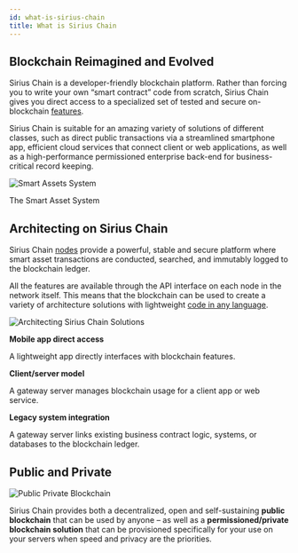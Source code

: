 ```yaml
---
id: what-is-sirius-chain
title: What is Sirius Chain
---
```

## Blockchain Reimagined and Evolved

Sirius Chain is a developer-friendly blockchain platform. Rather than forcing you to write your own “smart contract” code from scratch, Sirius Chain gives you direct access to a specialized set of tested and secure on-blockchain [features](../built-in-features/account.md).

Sirius Chain is suitable for an amazing variety of solutions of different classes, such as direct public transactions via a streamlined smartphone app, efficient cloud services that connect client or web applications, as well as a high-performance permissioned enterprise back-end for business-critical record keeping.

![Smart Assets System](/img/smart-assets-system.svg "Smart Assets System")
<p class="caption">The Smart Asset System</p>

## Architecting on Sirius Chain

Sirius Chain [nodes](../protocol/node.md) provide a powerful, stable and secure platform where smart asset transactions are conducted, searched, and immutably logged to the blockchain ledger.

All the features are available through the API interface on each node in the network itself. This means that the blockchain can be used to create a variety of architecture solutions with lightweight [code in any language](../sdks/languages.md).

![Architecting Sirius Chain Solutions](/img/architecting-sirius-chain-solutions.png "Architecting Sirius Chain Solutions")

**Mobile app direct access**

A lightweight app directly interfaces with blockchain features.

**Client/server model**

A gateway server manages blockchain usage for a client app or web service.

**Legacy system integration**

A gateway server links existing business contract logic, systems, or databases to the blockchain ledger.

## Public and Private

![Public Private Blockchain](/img/public-private-blockchain.png "Public Private Blockchain")

Sirius Chain provides both a decentralized, open and self-sustaining **public blockchain** that can be used by anyone – as well as a **permissioned/private blockchain solution** that can be provisioned specifically for your use on your servers when speed and privacy are the priorities.
